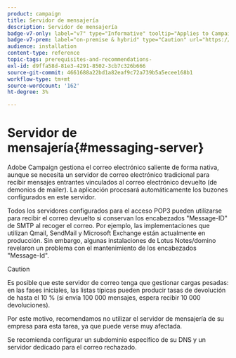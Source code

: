 ```yaml
---
product: campaign
title: Servidor de mensajería
description: Servidor de mensajería
badge-v7-only: label="v7" type="Informative" tooltip="Applies to Campaign Classic v7 only"
badge-v7-prem: label="on-premise & hybrid" type="Caution" url="https://experienceleague.adobe.com/docs/campaign-classic/using/installing-campaign-classic/architecture-and-hosting-models/hosting-models-lp/hosting-models.html" tooltip="Applies to on-premise and hybrid deployments only"
audience: installation
content-type: reference
topic-tags: prerequisites-and-recommendations-
exl-id: d9ffa58d-81e3-4291-8502-3cb7c326b666
source-git-commit: 4661688a22bd1a82eaf9c72a739b5a5ecee168b1
workflow-type: tm+mt
source-wordcount: '162'
ht-degree: 3%

---
```


# Servidor de mensajería{#messaging-server}



Adobe Campaign gestiona el correo electrónico saliente de forma nativa, aunque se necesita un servidor de correo electrónico tradicional para recibir mensajes entrantes vinculados al correo electrónico devuelto (de demonios de mailer). La aplicación procesará automáticamente los buzones configurados en este servidor.

Todos los servidores configurados para el acceso POP3 pueden utilizarse para recibir el correo devuelto si conservan los encabezados &quot;Message-ID&quot; de SMTP al recoger el correo. Por ejemplo, las implementaciones que utilizan Qmail, SendMail y Microsoft Exchange están actualmente en producción. Sin embargo, algunas instalaciones de Lotus Notes/domino revelaron un problema con el mantenimiento de los encabezados &quot;Message-Id&quot;.

>[!CAUTION]
>
>Es posible que este servidor de correo tenga que gestionar cargas pesadas: en las fases iniciales, las listas típicas pueden producir tasas de devolución de hasta el 10 % (si envía 100 000 mensajes, espera recibir 10 000 devoluciones).
>
>Por este motivo, recomendamos no utilizar el servidor de mensajería de su empresa para esta tarea, ya que puede verse muy afectada.
>
>Se recomienda configurar un subdominio específico de su DNS y un servidor dedicado para el correo rechazado.
